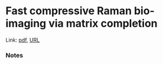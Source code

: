 
# Fast compressive Raman bio-imaging via matrix completion

Link: [pdf](zotero://select/items/@Soldevila2019Fast), [URL](https://opg.optica.org/abstract.cfm?URI=optica-6-3-341)

### Notes